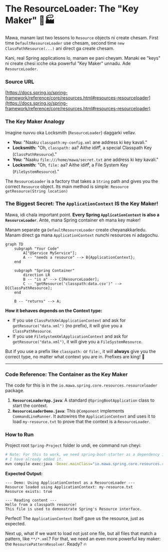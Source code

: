 # The ResourceLoader: The "Key Maker" 🔑🏭

Mawa, manam last two lessons lo `Resource` objects ni create chesam. First time `DefaultResourceLoader` use chesam, second time `new ClassPathResource(...)` ani direct ga create chesam.

Kani, real Spring applications lo, manam ee pani cheyam. Manaki ee "keys" ni create chesi icche oka powerful "Key Maker" unnadu. Ade `ResourceLoader`.

### Source URL
[https://docs.spring.io/spring-framework/reference/core/resources.html#resources-resourceloader](https://docs.spring.io/spring-framework/reference/core/resources.html#resources-resourceloader)

### The Key Maker Analogy
Imagine nuvvu oka Locksmith (`ResourceLoader`) daggarki vellav.
-   **You:** "Naaku `classpath:my-config.xml` ane address ki key kavali."
-   **Locksmith:** "Oh, `classpath:` aa? Aithe idiగో, a special Classpath Key (`ClassPathResource`)."
-   **You:** "Naaku `file:///home/mawa/secret.txt` ane address ki key kavali."
-   **Locksmith:** "Oh, `file:` aa? Aithe idiగో, a File System Key (`FileSystemResource`)."

The `ResourceLoader` is a factory that takes a `String` path and gives you the correct `Resource` object. Its main method is simple:
`Resource getResource(String location)`

### The Biggest Secret: The `ApplicationContext` IS the Key Maker!
Mawa, idi chala important point. **Every Spring `ApplicationContext` is also a `ResourceLoader`**. Ante, mana Spring container eh mana key maker!

Manam separate ga `DefaultResourceLoader` create cheyanakkarledu. Manam direct ga mana `ApplicationContext` nunchi resources ni adagochu.

```mermaid
graph TD
    subgraph "Your Code"
        A["@Service MyService"];
        A -- "needs a resource" --> B{ApplicationContext};
    end

    subgraph "Spring Container"
        direction LR
        B -- "is a" --> C[ResourceLoader];
        C -- "getResource('classpath:data.csv')" --> D[ClassPathResource];
    end

    B -- "returns" --> A;
```

**How it behaves depends on the Context type:**
-   If you use `ClassPathXmlApplicationContext` and ask for `getResource("data.xml")` (no prefix), it will give you a `ClassPathResource`.
-   If you use `FileSystemXmlApplicationContext` and ask for `getResource("data.xml")`, it will give you a `FileSystemResource`.

But if you use a prefix like `classpath:` or `file:`, it will **always** give you the correct type, no matter what context you are in. Prefixes are king! 👑

---
### Code Reference: The Container as the Key Maker
The code for this is in the `io.mawa.spring.core.resources.resourceloader` package.

1.  **`ResourceLoaderApp.java`**: A standard `@SpringBootApplication` class to start the context.
2.  **`ResourceLoaderDemo.java`**: This `@Component` implements `CommandLineRunner`. It autowires the `ApplicationContext` and uses it to load `my-resource.txt` to prove that the context is a `ResourceLoader`.

### How to Run
Project root `Spring-Project` folder lo undi, ee command run cheyi:
```bash
# Note: For this to work, we need spring-boot-starter as a dependency in our pom.xml
# I have already added it.
mvn compile exec:java -Dexec.mainClass="io.mawa.spring.core.resources.resourceloader.ResourceLoaderApp"
```
**Expected Output:**
```
--- Demo: Using ApplicationContext as a ResourceLoader ---
Resource loaded using ApplicationContext: my-resource.txt
Resource exists: true

--- Reading content ---
Hello from a classpath resource!
This file is used to demonstrate Spring's Resource interface.
```
Perfect! The `ApplicationContext` itself gave us the resource, just as expected.

Next up, what if we want to load not just one file, but all files that match a pattern, like `**/*.xml`? For that, we need an even more powerful key maker: the `ResourcePatternResolver`. Ready? 🔥
